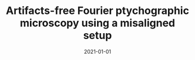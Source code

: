 ---
title: "Artifacts-free Fourier ptychographic microscopy using a misaligned setup"
collection: publications
type: Conference proceedings talk
permalink: /publication/2021_Bianco_Optical_Methods_for_Inspection_Characterization_and_Imaging_of_Biomaterials_V
date: 2021-01-01
venue: 'Optical Methods for Inspection, Characterization, and Imaging of Biomaterials V'
DOI: '10.1117/12.2592550'
---